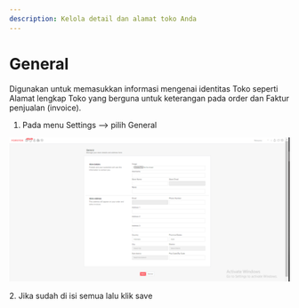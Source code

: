 ```yaml
---
description: Kelola detail dan alamat toko Anda
---
```


# General

Digunakan untuk memasukkan informasi mengenai identitas Toko seperti Alamat lengkap Toko yang berguna untuk keterangan pada order dan Faktur penjualan (invoice).

1. Pada menu Settings --> pilih General

![](<../../.gitbook/assets/image (78) (1).png>)

2\. Jika sudah di isi semua lalu klik save
